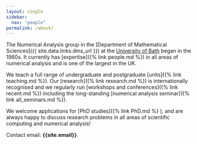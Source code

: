 ```yaml
---
layout: single
sidebar: 
  nav: "people"
permalink: /about/
---
```


The Numerical Analysis group in the [Department of Mathematical Sciences]({{ site.data.links.dms_url }}) at the [University of Bath]({{site.data.links.uob_url}}) began in the 1960s. It currently has [expertise]({% link people.md %}) in all areas of numerical analysis and is one of the largest in the UK.

We teach a full range of undergraduate and postgraduate [units]({% link teaching.md %}).
  Our [research]({% link research.md %}) is internationally recognised and we regularly run [workshops and conferences]({% link recent.md %}) including the long-standing [numerical analysis seminar]({% link all_seminars.md %}).

We  welcome applications for [PhD studies]({% link PhD.md %} ), and are always happy to discuss research problems in all areas of scientific computing and numerical analysis!

Contact email: <strong>{{site.email}}</strong>.